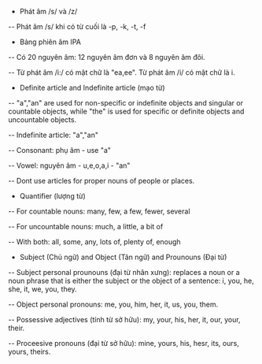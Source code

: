 - Phát âm /s/ và /z/

-- Phát âm /s/ khi có từ cuối là -p, -k, -t, -f

- Bảng phiên âm IPA

-- Có 20 nguyên âm: 12 nguyên âm đơn và 8 nguyên âm đôi.

-- Từ phát âm /i:/ có mặt chữ là "ea,ee". Từ phát âm /i/ có mặt chữ là i.

- Definite article and Indefinite article (mạo từ)

-- "a","an" are used for non-specific or indefinite objects and singular or countable objects, while "the" is used for specific or definite objects and uncountable objects.

-- Indefinite article: "a","an"

-- Consonant: phụ âm - use "a"

-- Vowel: nguyên âm - u,e,o,a,i - "an"

-- Dont use articles for proper nouns of people or places.

- Quantifier (lượng từ)

-- For countable nouns: many, few, a few, fewer, several

-- For uncountable nouns: much, a little, a bit of

-- With both: all, some, any, lots of, plenty of, enough

- Subject (Chủ ngữ) and Object (Tân ngữ) and Prounouns (Đại từ)

-- Subject personal prounouns (đại từ nhân xưng): replaces a noun or a noun phrase that is either the subject or the object of a sentence: i, you, he, she, it, we, you, they.

-- Object personal pronouns: me, you, him, her, it, us, you, them.

-- Possessive adjectives (tính từ sở hữu): my, your, his, her, it, our, your, their.

-- Proceesive pronouns (đại từ sở hữu): mine, yours, his, hesr, its, ours, yours, theirs.
